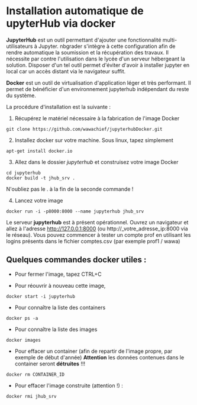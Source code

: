 # Installation automatique de upyterHub via docker

**JupyterHub** est un outil permettant d'ajouter une fonctionnalité multi-utilisateurs à Jupyter. nbgrader s'intègre à cette configuration afin de rendre automatique la soumission et la récupération des travaux. Il nécessite par contre l'utilisation dans le lycée d'un serveur hébergeant la solution. Disposer d'un tel outil permet d'éviter d'avoir à installer jupyter en local car un accès distant via le navigateur suffit.

**Docker** est un outil de virtualisation d'application léger et très performant. Il permet de bénéficier d'un environnement jupyterhub indépendant du reste du système.

La procédure d'installation est la suivante :
1. Récupérez le matériel nécessaire à la fabrication de l'image Docker
```console
git clone https://github.com/wawachief/jupyterhubDocker.git
```
2. Installez docker sur votre machine. Sous linux, tapez simplement
```console
apt-get install docker.io
```
3. Allez dans le dossier *jupyterhub* et construisez votre image Docker
```console
cd jupyterhub
docker build -t jhub_srv .
```
N'oubliez pas le . à la fin de la seconde commande !

4. Lancez votre image
```console
docker run -i -p8000:8000 --name jupyterhub jhub_srv
```

Le serveur **jupyterhub** est à présent opérationnel. Ouvrez un navigateur et allez à l'adresse
http://127.0.0.1:8000 (ou http://_votre_adresse_ip:8000 via le réseau). Vous pouvez commencer à tester un compte prof en utilisant les logins présents dans le fichier comptes.csv (par exemple prof1 / wawa)

## Quelques commandes docker utiles :
- Pour fermer l'image, tapez CTRL+C

- Pour réouvrir à nouveau cette image, 
```console
docker start -i jupyterhub
```

- Pour connaître la liste des containers
```console
docker ps -a
```

- Pour connaître la liste des images
```console
docker images
```

- Pour effacer un container (afin de repartir de l'image propre, par exemple de début d'année)
**Attention** les données contenues dans le container seront **détruites** !!!
```console
docker rm CONTAINER_ID
```
- Pour effacer l'image construite (attention !) :
```console
docker rmi jhub_srv
```
